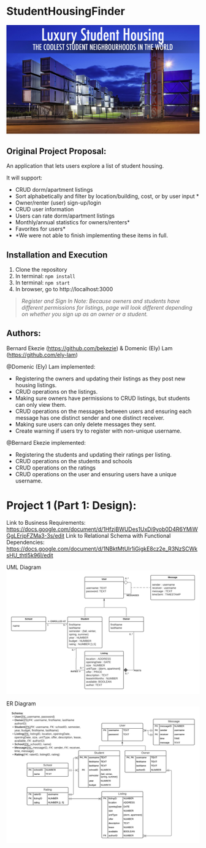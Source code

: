 # StudentHousingFinder

![Logo](screenshots/SH.png)

## Original Project Proposal:

An application that lets users explore a list of student housing.

It will support:

- CRUD dorm/apartment listings
- Sort alphabetically and filter by location/building, cost, or by user input \*
- Owner/renter (user) sign-up/login
- CRUD user information
- Users can rate dorm/apartment listings
- Monthly/annual statistics for owners/renters\*
- Favorites for users\*
- \*We were not able to finish implementing these items in full.

## Installation and Execution

1. Clone the repository
2. In terminal: `npm install`
3. In terminal: `npm start`
4. In browser, go to http://localhost:3000

> _Register and Sign In Note:
> Because owners and students have different permissions for listings, page will look different depending on whether you sign up as an owner or a student._

## Authors:

Bernard Ekezie (https://github.com/bekezie) & Domenic (Ely) Lam (https://github.com/ely-lam)

@Domenic (Ely) Lam implemented:

- Registering the owners and updating their listings as they post new housing listings.
- CRUD operations on the listings.
- Making sure owners have permissions to CRUD listings, but students can only view them.
- CRUD operations on the messages between users and ensuring each message has one distinct sender and one distinct receiver.
- Making sure users can only delete messages they sent.
- Create warning if users try to register with non-unique username.

@Bernard Ekezie implemented:

- Registering the students and updating their ratings per listing.
- CRUD operations on the students and schools
- CRUD operations on the ratings
- CRUD operations on the user and ensuring users have a unique username.

# Project 1 (Part 1: Design):

Link to Business Requirements: https://docs.google.com/document/d/1HfzjBWUDes1UxDi9yob0D4R6YMiWGgLErjpFZMa3-3s/edit
Link to Relational Schema with Functional Dependencies: https://docs.google.com/document/d/1NBktMtUlr1iGigkE8cz2e_R3NzSCWksHU_thtI5k96I/edit

UML Diagram
![Logo](screenshots/Project1_UML.png)

ER Diagram
![Logo](screenshots/Project1_ERD.png)
